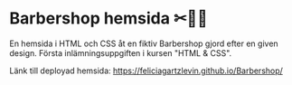 # Barbershop hemsida ✂💇‍♀️

En hemsida i HTML och CSS åt en fiktiv Barbershop gjord efter en given design.
Första inlämningsuppgiften i kursen "HTML & CSS".

Länk till deployad hemsida: https://feliciagartzlevin.github.io/Barbershop/
